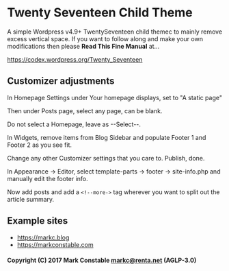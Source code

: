 # Twenty Seventeen Child Theme

A simple Wordpress v4.9+ TwentySeventeen child themec to mainly remove excess
vertical space. If you want to follow along and make your own modifications
then please **Read This Fine Manual** at...

https://codex.wordpress.org/Twenty_Seventeen

## Customizer adjustments

In Homepage Settings under Your homepage displays, set to "A static page"

Then under Posts page, select any page, can be blank.

Do not select a Homepage, leave as --Select--.

In Widgets, remove items from Blog Sidebar and populate Footer 1 and Footer 2 as you see fit.

Change any other Customizer settings that you care to. Publish, done.

In Appearance -> Editor, select template-parts -> footer -> site-info.php and manually edit the footer info.

Now add posts and add a `<!--more->` tag wherever you want to split out the article summary.

## Example sites

- https://markc.blog
- https://markconstable.com

#### Copyright (C) 2017 Mark Constable <markc@renta.net> (AGLP-3.0)
